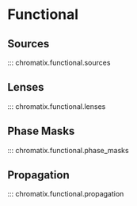 # Functional

## Sources
::: chromatix.functional.sources

## Lenses
::: chromatix.functional.lenses

## Phase Masks
::: chromatix.functional.phase_masks

## Propagation
::: chromatix.functional.propagation
